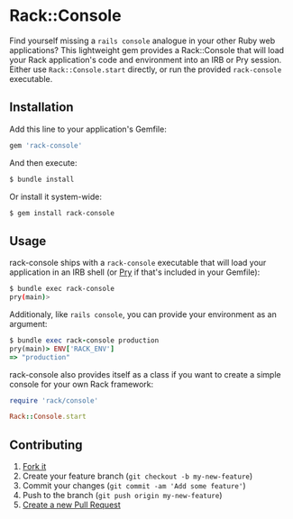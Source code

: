# Rack::Console

Find yourself missing a `rails console` analogue in your other Ruby web applications? This lightweight gem provides a Rack::Console that will load your Rack application's code and environment into an IRB or Pry session. Either use `Rack::Console.start` directly, or run the provided `rack-console` executable.

## Installation

Add this line to your application's Gemfile:

```ruby
gem 'rack-console'
```

And then execute:

```bash
$ bundle install
```

Or install it system-wide:

```bash
$ gem install rack-console
```

## Usage

rack-console ships with a `rack-console` executable that will load your application in an IRB shell (or
[Pry](http://pryrepl.org) if that's included in your Gemfile):

```bash
$ bundle exec rack-console
pry(main)>
```

Additionaly, like `rails console`, you can provide your environment as an argument:

```ruby
$ bundle exec rack-console production
pry(main)> ENV['RACK_ENV']
=> "production"
```

rack-console also provides itself as a class if you want to create a simple console for your own Rack framework:

```ruby
require 'rack/console'

Rack::Console.start
```

## Contributing

1. [Fork it](https://github.com/davidcelis/rack-console/fork)
2. Create your feature branch (`git checkout -b my-new-feature`)
3. Commit your changes (`git commit -am 'Add some feature'`)
4. Push to the branch (`git push origin my-new-feature`)
5. [Create a new Pull Request](https://github.com/davidcelis/rack-console/compare)
